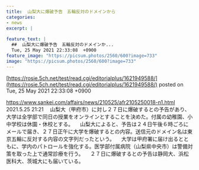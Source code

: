```yaml
---
title:  山梨大に爆破予告　五輪反対のドメインから  
categories:
- news
excerpt: |
  
feature_text: |
  ##  山梨大に爆破予告　五輪反対のドメインか...
  Tue, 25 May 2021 22:33:08  +0900
feature_image: "https://picsum.photos/2560/600?image=733"
image: "https://picsum.photos/2560/600?image=733"
---
```


[https://rosie.5ch.net/test/read.cgi/editorialplus/1621949588/](https://rosie.5ch.net/test/read.cgi/editorialplus/1621949588/)
posted on Tue, 25 May 2021 22:33:08  +0900

<!--more-->

https://www.sankei.com/affairs/news/210525/afr2105250018-n1.html 2021.5.25 21:21 　山梨大（甲府市）に対し２７日に爆破するとの予告があり、大学は全学部で同日の授業をオンラインとすることを決めた。付属の幼稚園、小中学校は休園・休校とする。 　山梨大によると、予告は２４日午後６時ごろにメールで届き、２７日正午に大学を爆破するとの内容。送信元のドメイン名は東京五輪に反対する内容の文字列だったという。 　大学は甲府署に届け出るとともに、学内のパトロールを強化する。医学部付属病院（山梨県中央市）は警備対策を取った上で通常診療を行う。 　２７日に爆破するとの予告は静岡大、浜松医科大、茨城大にも届いている。
